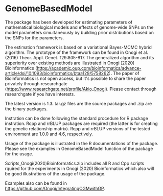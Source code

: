 # GenomeBasedModel
The package has been developed for estimating parameters of mathematical biological models and effects of genome-wide SNPs on the model parameters simultaneously by building prior distributions based on the SNPs for the parameters.

The estimation framework is based on a variational Bayes-MCMC hybrid algorithm.
The prototype of the framework can be found in Onogi et al. (2016) Theor. Appl. Genet. 129:805-817.
The generalized algorithm and its superiority over existing methods are illustrated in Onogi (2020) Bioinformatics (https://academic.oup.com/bioinformatics/advance-article/doi/10.1093/bioinformatics/btaa129/5758262).
The paper of Bioinformatics is not open access, but it's possible to share the paper privately through researchgate (https://www.researchgate.net/profile/Akio_Onogi).
Please contact through researchgate if you have interests.

The latest version is 1.3.
tar.gz files are the source packages and .zip are the binary packages.

Instration can be done following the standard procedure for R package instration.
Rcpp and rrBLUP packages are required (the latter is for creating the genetic relationship matrix).
Rcpp and rrBLUP versions of the tested environment are 1.0.0 and 4.6, respectively.

Usage of the package is illustrated in the R documentations of the package.
Please see the examples in GenomeBasedModel function of the package for the usage.

Scripts_Onogi(2020)Bioinformatics.zip includes all R and Cpp scripts rquired for the experiments in Onogi (2020) Bioinformatics which also will be good illustrations of the usage of the package.

Examples also can be found in https://github.com/Onogi/IntegratingCGMwithGP.
